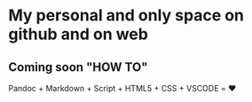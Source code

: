 # My personal and only space on github and on web

## Coming soon "HOW TO"

Pandoc + Markdown + Script + HTML5 + CSS + VSCODE = ❤️
